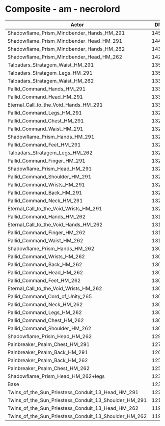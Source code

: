 # Composite - am - necrolord
| Actor | DPS | Increase |
|---|:---:|:---:|
|Shadowflame_Prism_Mindbender_Hands_HM_291|14517|17.31%|
|Shadowflame_Prism_Mindbender_Head_HM_291|14483|17.04%|
|Shadowflame_Prism_Mindbender_Hands_HM_262|14300|15.56%|
|Shadowflame_Prism_Mindbender_Head_HM_262|14217|14.89%|
|Talbadars_Stratagem_Waist_HM_291|13526|9.30%|
|Talbadars_Stratagem_Legs_HM_291|13518|9.24%|
|Talbadars_Stratagem_Waist_HM_262|13337|7.78%|
|Pallid_Command_Hands_HM_291|13319|7.63%|
|Pallid_Command_Head_HM_291|13318|7.62%|
|Eternal_Call_to_the_Void_Hands_HM_291|13313|7.58%|
|Pallid_Command_Legs_HM_291|13288|7.38%|
|Pallid_Command_Chest_HM_291|13285|7.36%|
|Pallid_Command_Waist_HM_291|13283|7.34%|
|Shadowflame_Prism_Hands_HM_291|13277|7.29%|
|Pallid_Command_Feet_HM_291|13276|7.28%|
|Talbadars_Stratagem_Legs_HM_262|13273|7.26%|
|Pallid_Command_Finger_HM_291|13264|7.19%|
|Shadowflame_Prism_Head_HM_291|13256|7.12%|
|Pallid_Command_Shoulder_HM_291|13228|6.90%|
|Pallid_Command_Wrists_HM_291|13224|6.86%|
|Pallid_Command_Back_HM_291|13221|6.84%|
|Pallid_Command_Neck_HM_291|13202|6.69%|
|Eternal_Call_to_the_Void_Wrists_HM_291|13201|6.67%|
|Pallid_Command_Hands_HM_262|13134|6.13%|
|Eternal_Call_to_the_Void_Hands_HM_262|13119|6.01%|
|Pallid_Command_Finger_HM_262|13118|6.01%|
|Pallid_Command_Waist_HM_262|13103|5.89%|
|Shadowflame_Prism_Hands_HM_262|13089|5.77%|
|Pallid_Command_Wrists_HM_262|13084|5.73%|
|Pallid_Command_Back_HM_262|13081|5.71%|
|Pallid_Command_Head_HM_262|13081|5.71%|
|Pallid_Command_Feet_HM_262|13079|5.69%|
|Eternal_Call_to_the_Void_Wrists_HM_262|13065|5.58%|
|Pallid_Command_Cord_of_Unity_265|13065|5.58%|
|Pallid_Command_Neck_HM_262|13060|5.54%|
|Pallid_Command_Legs_HM_262|13051|5.47%|
|Pallid_Command_Chest_HM_262|13045|5.42%|
|Pallid_Command_Shoulder_HM_262|13035|5.33%|
|Shadowflame_Prism_Head_HM_262|12940|4.57%|
|Painbreaker_Psalm_Chest_HM_291|12754|3.07%|
|Painbreaker_Psalm_Back_HM_291|12666|2.35%|
|Painbreaker_Psalm_Back_HM_262|12531|1.26%|
|Painbreaker_Psalm_Chest_HM_262|12516|1.14%|
|Shadowflame_Prism_Head_HM_262+legs|12393|0.15%|
|Base|12375|0.00%|
|Twins_of_the_Sun_Priestess_Conduit_13_Head_HM_291|12215|-1.29%|
|Twins_of_the_Sun_Priestess_Conduit_13_Shoulder_HM_291|12120|-2.06%|
|Twins_of_the_Sun_Priestess_Conduit_13_Head_HM_262|11994|-3.08%|
|Twins_of_the_Sun_Priestess_Conduit_13_Shoulder_HM_262|11940|-3.52%|
